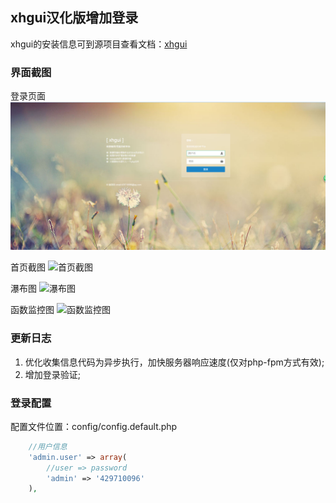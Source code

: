 
## xhgui汉化版增加登录

xhgui的安装信息可到源项目查看文档：[xhgui](https://github.com/perftools/xhgui) 

### 界面截图

登录页面
![登录页截图](https://raw.githubusercontent.com/ybc429710096/xhgui/master/webroot/img/qq_login.png)

首页截图
![首页截图](https://github.com/laynefyc/xhgui-branch/raw/screenshot/screenshot/homepage.png)

瀑布图
![瀑布图](https://github.com/laynefyc/xhgui-branch/raw/screenshot/screenshot/waterfall.png)

函数监控图
![函数监控图](https://github.com/laynefyc/xhgui-branch/raw/screenshot/screenshot/view-function.png)
	
### 更新日志
1. 优化收集信息代码为异步执行，加快服务器响应速度(仅对php-fpm方式有效);
2. 增加登录验证;

### 登录配置
配置文件位置：config/config.default.php

```php
    //用户信息
    'admin.user' => array(
        //user => password
        'admin' => '429710096'
    ),
```






